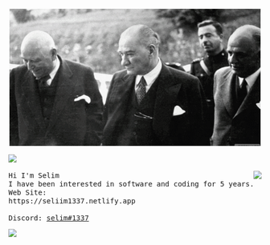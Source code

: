 <p align="center">
  <img 
    src="Atatürk.gif"
  >
</p>
<img 
    src="https://user-images.githubusercontent.com/73097560/115834477-dbab4500-a447-11eb-908a-139a6edaec5c.gif" 
   />
</p> 
<a href="https://discord.com/users/546303073962950657"><img align="right" src="https://lanyard-profile-readme.vercel.app/api/546303073962950657?idleMessage=Just%20chillin'%20at%20the%20moment..." /></a>
<samp>
Hi I'm Selim
<br>
  I have been interested in software and coding for 5 years.
<br>
Web Site:
  <br>
https://seliim1337.netlify.app
  <br>
  <br>
  Discord: <a href="https://discord.com/users/546303073962950657">selim#1337</a>
</samp>

<img 
    src="https://user-images.githubusercontent.com/73097560/115834477-dbab4500-a447-11eb-908a-139a6edaec5c.gif" 
   />
</p> 
